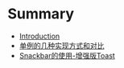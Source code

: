 # Summary

* [Introduction](README.md)
* [单例的几种实现方式和对比](单例的几种实现方式和对比.md)
* [Snackbar的使用-增强版Toast](snackbar的使用-增强版toast.md)

